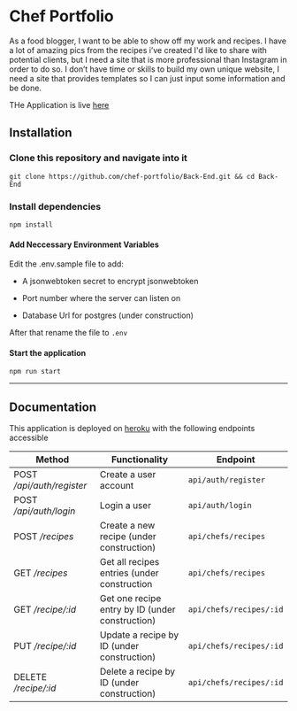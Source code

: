 # Chef Portfolio

As a food blogger, I want to be able to show off my work and recipes. I have a lot of amazing pics from the recipes i’ve created I'd like to share with potential clients, but I need a site that is more professional than Instagram in order to do so. I don’t have time or skills to build my own unique website, I need a site that provides templates so I can just input some information and be done.

THe Application is live [here](https://lambda.herokuapp.com/)

## Installation

### Clone this repository and navigate into it

`git clone https://github.com/chef-portfolio/Back-End.git && cd Back-End`

### Install dependencies

`npm install`

#### Add Neccessary Environment Variables

 Edit the .env.sample file to add:

- A jsonwebtoken secret to encrypt jsonwebtoken

- Port number where the server can listen on

- Database Url for postgres (under construction)

After that rename the file to `.env`

#### Start the application

`npm run start`

---

## Documentation

This application is deployed on [heroku](https://lambdacooks.herokuapp.com/) with the following endpoints accessible

|Method|Functionality|Endpoint|
|-|-|-|
|POST _/api/auth/register_|Create a user account|`api/auth/register`|
|POST _/api/auth/login_|Login a user|`api/auth/login`          |
|POST _/recipes_|Create a new recipe (under construction)|`api/chefs/recipes`| 
|GET _/recipes_|Get all recipes entries (under construction|`api/chefs/recipes`|
|GET _/recipe/:id_|Get one recipe entry by ID (under construction)|`api/chefs/recipes/:id`|
|PUT _/recipe/:id_|Update a recipe by ID (under construction)|`api/chefs/recipes/:id`|
|DELETE _/recipe/:id_|Delete a recipe by ID (under construction)|`api/chefs/recipes/:id`|